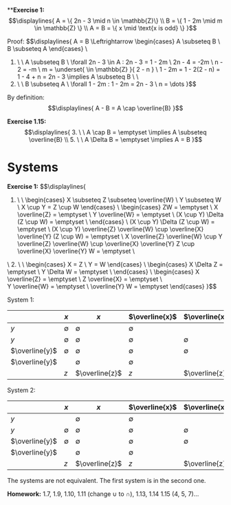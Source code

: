 ****Exercise 1:**
$$\displaylines{
A = \{ 2n - 3 \mid n \in \mathbb{Z}\} \\ 
B = \{ 1 - 2m \mid m \in \mathbb{Z} \} \\ 
A = B = \{ x \mid \text{x is odd} \}
}$$

Proof: 
$$\displaylines{
A = B \Leftrightarrow 
\begin{cases}
A \subseteq B \\
B \subseteq A
\end{cases} \\ 
1. \ \ A \subseteq B \\ 
\forall 2n - 3 \in A : 2n - 3 = 1 - 2m \\ 
2n - 4 = -2m \\ 
n - 2 = -m \\ 
m = \underset{ \in \mathbb{Z} }{ 2 - n } \\ 
1 - 2m = 1 - 2(2 - n) = 1 - 4  + n = 2n - 3 \implies A \subseteq B \\ \\ 
2. \ \ B \subseteq A \\ 
\forall 1 - 2m : 1 - 2m = 2n  - 3 \\ 
n = \dots 
}$$

By definition: 
$$\displaylines{
A - B = A \cap \overline{B}
}$$

**Exercise 1.15:**
$$\displaylines{
3. \ \ A \cap B = \emptyset \implies A \subseteq \overline{B} \\
5. \ \ A \Delta B = \emptyset \implies A = B
}$$

# Systems 
**Exercise 1:** 
$$\displaylines{
1. \ \ \begin{cases}
X \subseteq Z \subseteq \overline{W} \\ 
Y \subseteq W \\ 
X \cup Y = Z \cup W 
\end{cases} \\ 
\begin{cases}
ZW = \emptyset \\ 
X \overline{Z} = \emptyset \\ 
Y \overline{W} = \emptyset \\ 
(X \cup Y) \Delta (Z \cup W) = \emptyset \\ 
\end{cases} \\ 
(X \cup Y) \Delta (Z \cup W) = \emptyset \\ 
(X \cup Y) \overline{Z} \overline{W} \cup \overline{X} \overline{Y} (Z \cup W) = \emptyset \\ 
X \overline{Z} \overline{W} \cup Y \overline{Z} \overline{W} \cup \overline{X} \overline{Y} Z \cup \overline{X} \overline{Y} W = \emptyset \\ 

\\ 
2. \ \ \begin{cases}
X = Z  \\
Y = W
\end{cases} \\ 
\begin{cases}
X \Delta Z = \emptyset \\ 
Y \Delta W = \emptyset \\ 
\end{cases}  \\ 
\begin{cases}
X \overline{Z} = \emptyset \\ 
Z \overline{X} = \emptyset \\  
Y \overline{W} = \emptyset \\
\overline{Y} W = \emptyset
\end{cases}
}$$

System 1: 

|                | $x$         | $x$            | $\overline{x}$ | $\overline{x}$ |                |
| -------------- | ----------- | -------------- | -------------- | -------------- | -------------- |
| $y$            | $\emptyset$ | $\emptyset$    | $\emptyset$    |                | $w$            |
| $y$            | $\emptyset$ | $\emptyset$    | $\emptyset$    | $\emptyset$    | $\overline{w}$ |
| $\overline{y}$ | $\emptyset$ | $\emptyset$    | $\emptyset$    | $\emptyset$    | $w$            |
| $\overline{y}$ |             | $\emptyset$    | $\emptyset$    |                | $\overline{w}$ |
|                | $z$         | $\overline{z}$ | $z$            | $\overline{z}$ |                |

System 2: 

|                | $x$         | $x$            | $\overline{x}$ | $\overline{x}$ |                |
| -------------- | ----------- | -------------- | -------------- | -------------- | -------------- |
| $y$            |             | $\emptyset$    | $\emptyset$    |                | $w$            |
| $y$            | $\emptyset$ | $\emptyset$    | $\emptyset$    | $\emptyset$    | $\overline{w}$ |
| $\overline{y}$ | $\emptyset$ | $\emptyset$    | $\emptyset$    | $\emptyset$    | $w$            |
| $\overline{y}$ |             | $\emptyset$    | $\emptyset$    |                | $\overline{w}$ |
|                | $z$         | $\overline{z}$ | $z$            | $\overline{z}$ |                |

The systems are not equivalent. The first system is in the second one. 

**Homework:** 1.7, 1.9, 1.10, 1.11 (change $\cup$ to $\cap$), 1.13, 1.14 1.15 (4, 5, 7)... 